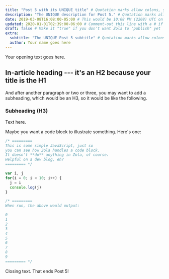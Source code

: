```yaml
---
title: "Post 5 with its UNIQUE title" # Quotation marks allow colons, semicolons, etc.
description: "The UNIQUE description for Post 5." # Quotation marks allow colons, semicolons, etc.
date: 2019-03-08T16:08:00-05:00 # This would be 10:08 PM (2208) UTC on March 8, 2019
updated: 2020-01-01T02:39:00-06:00 # Comment-out this line with a # if content is unchanged
draft: false # Make it "true" if you don't want Zola to "publish" yet
extra:
  subtitle: "The UNIQUE Post 5 subtitle" # Quotation marks allow colons, semicolons, etc.
  author: Your name goes here
---
```


Your opening text goes here.

## In-article heading --- it's an H2 because your title is the H1

And after another paragraph or two or three, you may want to add a subheading, which would be an H3, so it would be like the following.

### Subheading (H3)

Text here.

Maybe you want a code block to illustrate something. Here's one:

```js
/* =========
This is some simple JavaScript, just so 
you can see how Zola handles a code block.
It doesn't **do** anything in Zola, of course. 
Helpful on a dev blog, eh?
========= */

var i, j
for(i = 0; i < 10; i++) {
  j = i
  console.log(j)
}

/* ========= 
When run, the above would output:

0
1
2
3
4
5
6
7
8
9
========= */
```


Closing text. That ends Post 5!
